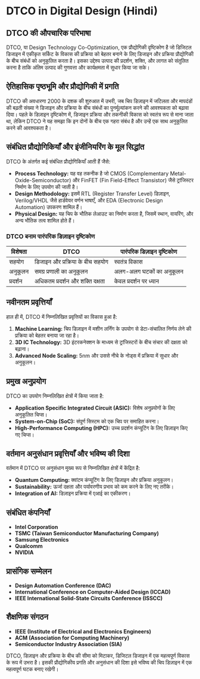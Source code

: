 # DTCO in Digital Design (Hindi)

## DTCO की औपचारिक परिभाषा

DTCO, या Design Technology Co-Optimization, एक प्रौद्योगिकी दृष्टिकोण है जो डिजिटल डिजाइन में एकीकृत सर्किट के विकास की प्रक्रिया को बेहतर बनाने के लिए डिजाइन और प्रक्रिया प्रौद्योगिकी के बीच संबंधों को अनुकूलित करता है। इसका उद्देश्य उत्पाद की प्रदर्शन, शक्ति, और लागत को संतुलित करना है ताकि अंतिम उत्पाद की गुणवत्ता और कार्यक्षमता में सुधार किया जा सके।

## ऐतिहासिक पृष्ठभूमि और प्रौद्योगिकी में प्रगति

DTCO की अवधारणा 2000 के दशक की शुरुआत में उभरी, जब चिप डिज़ाइन में जटिलता और मापदंडों की बढ़ती संख्या ने डिजाइन और प्रक्रिया के बीच संबंधों का पुनर्मूल्यांकन करने की आवश्यकता को बढ़ावा दिया। पहले के डिज़ाइन दृष्टिकोण में, डिजाइन प्रक्रिया और तकनीकी विकास को स्वतंत्र रूप से माना जाता था, लेकिन DTCO ने यह समझा कि इन दोनों के बीच एक गहरा संबंध है और उन्हें एक साथ अनुकूलित करने की आवश्यकता है।

## संबंधित प्रौद्योगिकियाँ और इंजीनियरिंग के मूल सिद्धांत

DTCO के अंतर्गत कई संबंधित प्रौद्योगिकियाँ आती हैं जैसे:

- **Process Technology:** यह वह तकनीक है जो CMOS (Complementary Metal-Oxide-Semiconductor) और FinFET (Fin Field-Effect Transistor) जैसे ट्रांजिस्टर निर्माण के लिए उपयोग की जाती है।
- **Design Methodology:** इसमें RTL (Register Transfer Level) डिज़ाइन, Verilog/VHDL जैसे हार्डवेयर वर्णन भाषाएँ, और EDA (Electronic Design Automation) उपकरण शामिल हैं।
- **Physical Design:** यह चिप के भौतिक लेआउट का निर्माण करता है, जिसमें स्थान, वायरिंग, और अन्य भौतिक तत्व शामिल होते हैं।

### DTCO बनाम पारंपरिक डिज़ाइन दृष्टिकोण

| विशेषता                  | DTCO                             | पारंपरिक डिज़ाइन दृष्टिकोण       |
|-------------------------|----------------------------------|-----------------------------------|
| सहयोग                  | डिजाइन और प्रक्रिया के बीच सहयोग | स्वतंत्र विकास                    |
| अनुकूलन                | समग्र प्रणाली का अनुकूलन          | अलग-अलग घटकों का अनुकूलन         |
| प्रदर्शन                | अधिकतम प्रदर्शन और शक्ति दक्षता   | केवल प्रदर्शन पर ध्यान            |

## नवीनतम प्रवृत्तियाँ

हाल ही में, DTCO में निम्नलिखित प्रवृत्तियों का विकास हुआ है:

1. **Machine Learning:** चिप डिज़ाइन में मशीन लर्निंग के उपयोग से डेटा-संचालित निर्णय लेने की प्रक्रिया को बेहतर बनाया जा रहा है।
2. **3D IC Technology:** 3D इंटरकनेक्शन के माध्यम से ट्रांजिस्टरों के बीच संचार की दक्षता को बढ़ाना।
3. **Advanced Node Scaling:** 5nm और उससे नीचे के नोड्स में प्रक्रिया में सुधार और अनुकूलन।

## प्रमुख अनुप्रयोग

DTCO का उपयोग निम्नलिखित क्षेत्रों में किया जाता है:

- **Application Specific Integrated Circuit (ASIC):** विशेष अनुप्रयोगों के लिए अनुकूलित चिप्स।
- **System-on-Chip (SoC):** संपूर्ण सिस्टम को एक चिप पर समाहित करना।
- **High-Performance Computing (HPC):** उच्च प्रदर्शन कंप्यूटिंग के लिए डिज़ाइन किए गए चिप्स।

## वर्तमान अनुसंधान प्रवृत्तियाँ और भविष्य की दिशा

वर्तमान में DTCO पर अनुसंधान मुख्य रूप से निम्नलिखित क्षेत्रों में केंद्रित है:

- **Quantum Computing:** क्वांटम कंप्यूटिंग के लिए डिज़ाइन और प्रक्रिया अनुकूलन।
- **Sustainability:** ऊर्जा दक्षता और पर्यावरणीय प्रभाव को कम करने के लिए नए तरीके।
- **Integration of AI:** डिज़ाइन प्रक्रिया में एआई का एकीकरण।

## संबंधित कंपनियाँ

- **Intel Corporation**
- **TSMC (Taiwan Semiconductor Manufacturing Company)**
- **Samsung Electronics**
- **Qualcomm**
- **NVIDIA**

## प्रासंगिक सम्मेलन

- **Design Automation Conference (DAC)**
- **International Conference on Computer-Aided Design (ICCAD)**
- **IEEE International Solid-State Circuits Conference (ISSCC)**

## शैक्षणिक संगठन

- **IEEE (Institute of Electrical and Electronics Engineers)**
- **ACM (Association for Computing Machinery)**
- **Semiconductor Industry Association (SIA)**

DTCO, डिज़ाइन और प्रक्रिया के बीच की सीमा को मिटाकर, डिजिटल डिजाइन में एक महत्वपूर्ण विकास के रूप में उभरा है। इसकी प्रौद्योगिकीय प्रगति और अनुसंधान की दिशा इसे भविष्य की चिप डिज़ाइन में एक महत्वपूर्ण घटक बनाए रखेगी।
